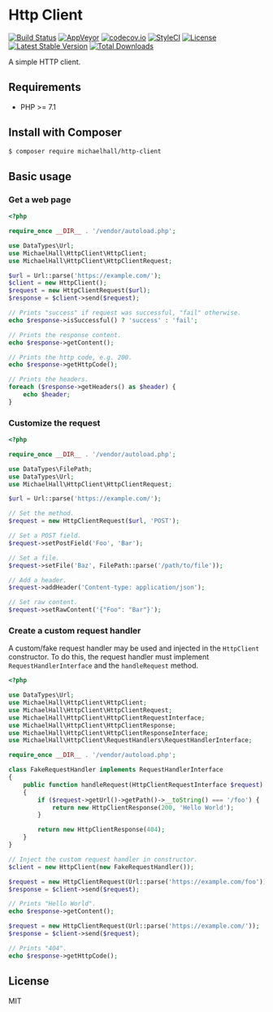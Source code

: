 # Http Client 

[![Build Status](https://travis-ci.org/themichaelhall/http-client.svg?branch=master)](https://travis-ci.org/themichaelhall/http-client)
[![AppVeyor](https://ci.appveyor.com/api/projects/status/github/themichaelhall/http-client?branch=master&svg=true)](https://ci.appveyor.com/project/themichaelhall/http-client/branch/master)
[![codecov.io](https://codecov.io/gh/themichaelhall/http-client/coverage.svg?branch=master)](https://codecov.io/gh/themichaelhall/http-client?branch=master)
[![StyleCI](https://styleci.io/repos/166465522/shield?style=flat&branch=master)](https://styleci.io/repos/166465522)
[![License](https://poser.pugx.org/michaelhall/http-client/license)](https://packagist.org/packages/michaelhall/http-client)
[![Latest Stable Version](https://poser.pugx.org/michaelhall/http-client/v/stable)](https://packagist.org/packages/michaelhall/http-client)
[![Total Downloads](https://poser.pugx.org/michaelhall/http-client/downloads)](https://packagist.org/packages/michaelhall/http-client)

A simple HTTP client.

## Requirements

- PHP >= 7.1

## Install with Composer

``` bash
$ composer require michaelhall/http-client
```

## Basic usage

### Get a web page

```php
<?php

require_once __DIR__ . '/vendor/autoload.php';

use DataTypes\Url;
use MichaelHall\HttpClient\HttpClient;
use MichaelHall\HttpClient\HttpClientRequest;

$url = Url::parse('https://example.com/');
$client = new HttpClient();
$request = new HttpClientRequest($url);
$response = $client->send($request);

// Prints "success" if request was successful, "fail" otherwise.
echo $response->isSuccessful() ? 'success' : 'fail';

// Prints the response content.
echo $response->getContent();

// Prints the http code, e.g. 200.
echo $response->getHttpCode();

// Prints the headers.
foreach ($response->getHeaders() as $header) {
    echo $header;
}
```

### Customize the request

```php
<?php

require_once __DIR__ . '/vendor/autoload.php';

use DataTypes\FilePath;
use DataTypes\Url;
use MichaelHall\HttpClient\HttpClientRequest;

$url = Url::parse('https://example.com/');

// Set the method.
$request = new HttpClientRequest($url, 'POST');

// Set a POST field.
$request->setPostField('Foo', 'Bar');

// Set a file.
$request->setFile('Baz', FilePath::parse('/path/to/file'));

// Add a header.
$request->addHeader('Content-type: application/json');

// Set raw content.
$request->setRawContent('{"Foo": "Bar"}');
```

### Create a custom request handler

A custom/fake request handler may be used and injected in the ```HttpClient``` constructor. To do this, the request handler must implement ```RequestHandlerInterface``` and the ```handleRequest``` method. 

```php
<?php

use DataTypes\Url;
use MichaelHall\HttpClient\HttpClient;
use MichaelHall\HttpClient\HttpClientRequest;
use MichaelHall\HttpClient\HttpClientRequestInterface;
use MichaelHall\HttpClient\HttpClientResponse;
use MichaelHall\HttpClient\HttpClientResponseInterface;
use MichaelHall\HttpClient\RequestHandlers\RequestHandlerInterface;

require_once __DIR__ . '/vendor/autoload.php';

class FakeRequestHandler implements RequestHandlerInterface
{
    public function handleRequest(HttpClientRequestInterface $request): HttpClientResponseInterface
    {
        if ($request->getUrl()->getPath()->__toString() === '/foo') {
            return new HttpClientResponse(200, 'Hello World');
        }

        return new HttpClientResponse(404);
    }
}

// Inject the custom request handler in constructor.
$client = new HttpClient(new FakeRequestHandler());

$request = new HttpClientRequest(Url::parse('https://example.com/foo'));
$response = $client->send($request);

// Prints "Hello World".
echo $response->getContent();

$request = new HttpClientRequest(Url::parse('https://example.com/'));
$response = $client->send($request);

// Prints "404".
echo $response->getHttpCode();
```

## License

MIT